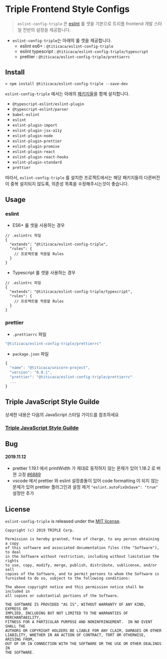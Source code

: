 # Triple Frontend Style Configs
> `eslint-config-triple` 은 [eslint](http://eslint.org/) 룰 셋을 기본으로 트리플 frontend 개발 스타일 전반의 설정을 제공합니다.

- `eslint-config-triple`는 아래의 룰 셋을 제공합니다.
  - eslint es6+ : `@titicaca/eslint-config-triple`
  - eslint typescript : `@titicaca/eslint-config-triple/typescript`
  - prettier : `@titicaca/eslint-config-triple/prettierrc`

## Install
```
> npm install @titicaca/eslint-config-triple --save-dev
```

`eslint-config-triple` 에서는 아래의 [패키지들](https://github.com/titicacadev/eslint-config-triple/blob/master/package.json#L37)을 함께 설치합니다.  
- `@typescript-eslint/eslint-plugin`
- `@typescript-eslint/parser`
- `babel-eslint`
- `eslint`
- `eslint-plugin-import`
- `eslint-plugin-jsx-a11y`
- `eslint-plugin-node`
- `eslint-plugin-prettier`
- `eslint-plugin-promise`
- `eslint-plugin-react`
- `eslint-plugin-react-hooks`
- `eslint-plugin-standard`
- `prettier`

따라서, `eslint-config-triple` 를 설치한 프로젝트에서는 해당 패키지들의 다른버전이 중복 설치되지 않도록,
의존성 목록을 수정해주시는것이 좋습니다.

## Usage
### eslint
* ES6+ 룰 셋을 사용하는 경우
```
// .eslintrc 파일
{
  "extends": "@titicaca/eslint-config-triple",
  "rules": {
    // 프로젝트별 적용할 Rules
  }
}
```

* Typescript 룰 셋을 사용하는 경우
```
// .eslintrc 파일
{
  "extends": "@titicaca/eslint-config-triple/typescript",
  "rules": {
    // 프로젝트별 적용할 Rules
  }
}
```

### prettier
* `.prettierrc` 파일
```js
"@titicaca/eslint-config-triple/prettierrc"
```

* `package.json` 파일
```js
{
  "name": "@titicaca/unicorn-project",
  "version": "0.0.1",
  "prettier": "@titicaca/eslint-config-triple/prettierrc"
  ...
}
```

## Triple JavaScript Style Guilde
상세한 내용은 다음의 JavaScript 스타일 가이드를 참조하세요  

### [Triple JavaScript Style Guilde](STYLE_GUIDE.md)

## Bug 

#### 2019.11.12 
- prettier 1.19.1 에서 printWidth 가 제대로 동작하지 않는 문제가 있어 1.18.2 로 버젼 고정 [#6889](https://github.com/prettier/prettier/issues/6899)
- vscode 에서 prettier 와 eslint 설정충돌이 있어 code formatting 이 되지 않는 문제가 있어 prettier 플러그인과 설정 제거 `"eslint.autoFixOnSave": "true"` 설정만 추가


## License
`eslint-config-triple` is released under the [MIT license](LICENSE).

```
Copyright (c) 2019 TRIPLE Corp.

Permission is hereby granted, free of charge, to any person obtaining a copy
of this software and associated documentation files (the "Software"), to deal
in the Software without restriction, including without limitation the rights
to use, copy, modify, merge, publish, distribute, sublicense, and/or sell
copies of the Software, and to permit persons to whom the Software is
furnished to do so, subject to the following conditions:

The above copyright notice and this permission notice shall be included in
all copies or substantial portions of the Software.

THE SOFTWARE IS PROVIDED "AS IS", WITHOUT WARRANTY OF ANY KIND, EXPRESS OR
IMPLIED, INCLUDING BUT NOT LIMITED TO THE WARRANTIES OF MERCHANTABILITY,
FITNESS FOR A PARTICULAR PURPOSE AND NONINFRINGEMENT.  IN NO EVENT SHALL THE
AUTHORS OR COPYRIGHT HOLDERS BE LIABLE FOR ANY CLAIM, DAMAGES OR OTHER
LIABILITY, WHETHER IN AN ACTION OF CONTRACT, TORT OR OTHERWISE, ARISING FROM,
OUT OF OR IN CONNECTION WITH THE SOFTWARE OR THE USE OR OTHER DEALINGS IN
THE SOFTWARE.
```
